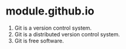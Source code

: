 # module.github.io
1. Git is a version control system.
2. Git is a distributed version control system.
3. Git is free software.